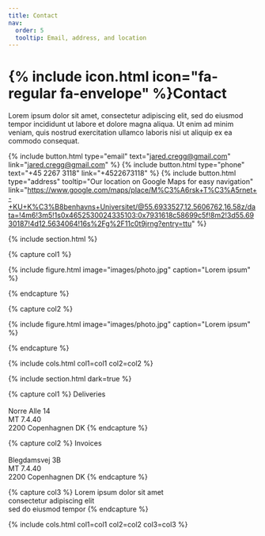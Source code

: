 ```yaml
---
title: Contact
nav:
  order: 5
  tooltip: Email, address, and location
---
```


# {% include icon.html icon="fa-regular fa-envelope" %}Contact

Lorem ipsum dolor sit amet, consectetur adipiscing elit, sed do eiusmod tempor
incididunt ut labore et dolore magna aliqua. Ut enim ad minim veniam, quis
nostrud exercitation ullamco laboris nisi ut aliquip ex ea commodo consequat.

{%
  include button.html
  type="email"
  text="jared.cregg@gmail.com"
  link="jared.cregg@gmail.com"
%}
{%
  include button.html
  type="phone"
  text="+45 2267 3118"
  link="+4522673118"
%}
{%
  include button.html
  type="address"
  tooltip="Our location on Google Maps for easy navigation"
  link="https://www.google.com/maps/place/M%C3%A6rsk+T%C3%A5rnet+-+KU+K%C3%B8benhavns+Universitet/@55.6933527,12.5606762,16.58z/data=!4m6!3m5!1s0x4652530024335103:0x7931618c58699c5f!8m2!3d55.6930187!4d12.5634064!16s%2Fg%2F11c0t9jrng?entry=ttu"
%}

{% include section.html %}

{% capture col1 %}

{%
  include figure.html
  image="images/photo.jpg"
  caption="Lorem ipsum"
%}

{% endcapture %}

{% capture col2 %}

{%
  include figure.html
  image="images/photo.jpg"
  caption="Lorem ipsum"
%}

{% endcapture %}

{% include cols.html col1=col1 col2=col2 %}

{% include section.html dark=true %}

{% capture col1 %}
<bf>Deliveries</bf>  
<br>Norre Alle 14
<br>MT 7.4.40
<br>2200 Copenhagnen DK 
{% endcapture %}

{% capture col2 %}
<bf>Invoices</bf>    
<br>Blegdamsvej 3B
<br>MT 7.4.40
<br>2200 Copenhagnen DK 
{% endcapture %}

{% capture col3 %}
Lorem ipsum dolor sit amet  
consectetur adipiscing elit  
sed do eiusmod tempor
{% endcapture %}

{% include cols.html col1=col1 col2=col2 col3=col3 %}
